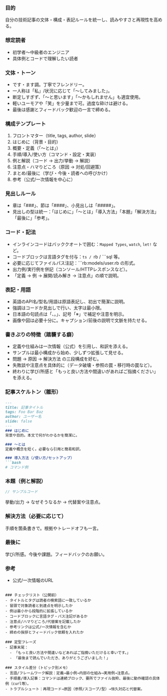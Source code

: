 ### 目的
自分の技術記事の文体・構成・表記ルールを統一し、読みやすさと再現性を高める。

### 想定読者
- 初学者〜中級者のエンジニア
- 具体例とコードで理解したい読者

### 文体・トーン
- です・ます調。丁寧でフレンドリー。
- 一人称は「私」/状況に応じて「〜してみました」。
- 断定しすぎず、「〜と思います」「〜かもしれません」も適宜使用。
- 軽いユーモアや「笑」を少量まで可。過度な砕けは避ける。
- 最後は感謝とフィードバック歓迎の一言で締める。

### 構成テンプレート
1. フロントマター（title, tags, author, slide）
2. はじめに（背景・目的）
3. 概要・定義（「〜とは」）
4. 手順/導入/使い方（コマンド・設定・実装）
5. 例と解説（コード → 出力/挙動 → 解説）
6. 注意点・ハマりどころ（原因 → 対処/回避策）
7. まとめ/最後に（学び・今後・読者への呼びかけ）
8. 参考（公式/一次情報を中心に）

### 見出しルール
- 章は「###」、節は「####」、小見出しは「#####」。
- 見出しの型は統一：「はじめに」「〜とは」「導入方法」「本題」「解決方法」「最後に」「参考」。

### コード・記法
- インラインコードはバッククオートで囲む：`Mapped Types`, `watch`, `let!` など。
- コードブロックは言語タグを付与：```ts / ```rb / ```sql 等。
- 必要に応じてファイルパス注記：```rb:models/user.rb の形式。
- 出力例/実行例を併記（コンソール/HTTPレスポンスなど）。
- 「定義 → 例 → 展開/読み解き → 注意点」の順で説明。

### 表記・用語
- 英語のAPI名/型名/用語は原語表記し、初出で簡潔に説明。
- 強調はコードか見出しで行い、太字は最小限。
- 日本語の句読点は「、。」、記号「※」で補足や注意を明示。
- 画像や図は必要十分に。キャプション/前後の説明で文脈を持たせる。

### 書きぶりの特徴（踏襲する癖）
- 定義や仕組みは一次情報（公式）を引用し、和訳を添える。
- サンプルは最小構成から始め、少しずつ拡張して見せる。
- 問題 → 原因 → 解決方法 の三段構成を好む。
- 失敗談や注意点を具体的に（データ破壊・参照の罠・移行時の罠など）。
- 終わりに学び/所感と「もっと良い方法や間違いがあればご指摘ください」を添える。

### 記事スケルトン（雛形）
```markdown
---
title: 記事タイトル
tags: Foo Bar Baz
author: ユーザー名
slide: false
---
### はじめに
背景や目的。本文で何がわかるかを簡潔に。

### 〜とは
定義や概念を短く。必要なら引用と簡易和訳。

### 導入方法（/使い方/セットアップ）
```bash
# コマンド例
```

### 本題（例と解説）
```ts
// サンプルコード
```
挙動/出力 → なぜそうなるか → 代替案や注意点。

### 解決方法（必要に応じて）
手順を箇条書きで。根拠やトレードオフも一言。

### 最後に
学び/所感。今後や課題。フィードバックのお願い。

### 参考
- 公式/一次情報のURL
```

### チェックリスト（公開前）
- タイトルとタグは読者の検索語に一致しているか
- 冒頭で対象読者と到達点を明示したか
- 例は最小から段階的に拡張しているか
- コードブロックに言語タグ・パス注記があるか
- 注意点/ハマりどころ/代替案を記載したか
- 参考リンクは公式/一次情報を含むか
- 締めの挨拶とフィードバック依頼を入れたか

### 定型フレーズ
- 記事末尾：
  - 「もっと良い方法や間違いなどあればご指摘いただけると幸いです。」
  - 「最後まで読んでいただき、ありがとうございました！」

### スタイル差分（トピック別メモ）
- 言語/フレームワーク解説：定義→最小例→内部の仕組み→実用例→注意点。
- 手順書/導入記事：コマンドは連続ブロック、要所でファイル抜粋、最後に動作確認の具体例（curl等）。
- トラブルシュート：再現コード→原因（参照/スコープ/型）→恒久対応と代替案。


